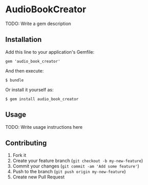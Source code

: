 # AudioBookCreator

TODO: Write a gem description

## Installation

Add this line to your application's Gemfile:

    gem 'audio_book_creator'

And then execute:

    $ bundle

Or install it yourself as:

    $ gem install audio_book_creator

## Usage

TODO: Write usage instructions here

## Contributing

1. Fork it
2. Create your feature branch (`git checkout -b my-new-feature`)
3. Commit your changes (`git commit -am 'Add some feature'`)
4. Push to the branch (`git push origin my-new-feature`)
5. Create new Pull Request
